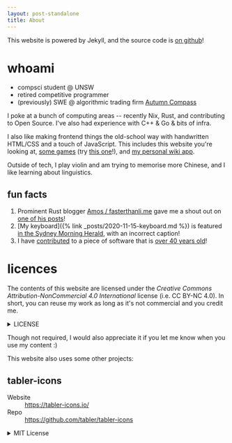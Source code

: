 ```yaml
---
layout: post-standalone
title: About
---
```


This website is powered by Jekyll, and the source code is [on github](https://github.com/ralismark/ralismark.github.io)!

# whoami

- compsci student @ UNSW
- retired competitive programmer
- (previously) SWE @ algorithmic trading firm [Autumn Compass](https://autumncompass.com/)

I poke at a bunch of computing areas -- recently Nix, Rust, and contributing to Open Source.
I've also had experience with C++ & Go & bits of infra.

I also like making frontend things the old-school way with handwritten HTML/CSS and a touch of JavaScript.
This includes this website you're looking at, [some games] (try [this one]!), and [my personal wiki app].

[some games]: /webgames/
[this one]: /webgames/basalt-bashers/
[my personal wiki app]: /ibis-wiki/static/

Outside of tech, I play violin and am trying to memorise more Chinese, and I like learning about linguistics.

## fun facts

1. Prominent Rust blogger [Amos / fasterthanli.me](https://fasterthanli.me) gave me a shout out on [one of his posts](https://fasterthanli.me/series/making-our-own-executable-packer/part-12#:~:text=Thanks%20to%20ralismark)!
1. [My keyboard]({% link _posts/2020-11-15-keyboard.md %}) is featured [in the Sydney Morning Herald](https://12ft.io/https://www.smh.com.au/technology/people-are-spending-7500-on-keyboards-maybe-you-should-too-20220524-p5ao6h.html#:~:text=Keyboards%20can%20cost%20hundreds%20or%20even%20thousands%20of%20dollars), with an incorrect caption!
1. I have [contributed](https://github.com/shlomif/fortune-mod/commits?author=ralismark) to a piece of software that is [over 40 years old](https://en.wikipedia.org/wiki/Fortune_(Unix))!

# licences

The contents of this website are licensed under the *Creative Commons Attribution-NonCommercial 4.0 International* license (i.e. CC BY-NC 4.0). In short, you can reuse my work as long as it's not commercial and you credit me.

<details markdown="1"><summary>LICENSE</summary>
{% include_relative LICENSE %}
</details>

Though not required, I would also appreciate it if you let me know when you use my content :)

This website also uses some other projects:

## tabler-icons

<dl>
  <dt>Website</dt>
  <dd><a href="https://tabler-icons.io/">https://tabler-icons.io/</a></dd>
  <dt>Repo</dt>
  <dd><a href="https://github.com/tabler/tabler-icons">https://github.com/tabler/tabler-icons</a></dd>
</dl>

<details markdown="1"><summary>MIT License</summary>
MIT License

Copyright (c) 2020 Paweł Kuna

Permission is hereby granted, free of charge, to any person obtaining a copy
of this software and associated documentation files (the "Software"), to deal
in the Software without restriction, including without limitation the rights
to use, copy, modify, merge, publish, distribute, sublicense, and/or sell
copies of the Software, and to permit persons to whom the Software is
furnished to do so, subject to the following conditions:

The above copyright notice and this permission notice shall be included in all
copies or substantial portions of the Software.

THE SOFTWARE IS PROVIDED "AS IS", WITHOUT WARRANTY OF ANY KIND, EXPRESS OR
IMPLIED, INCLUDING BUT NOT LIMITED TO THE WARRANTIES OF MERCHANTABILITY,
FITNESS FOR A PARTICULAR PURPOSE AND NONINFRINGEMENT. IN NO EVENT SHALL THE
AUTHORS OR COPYRIGHT HOLDERS BE LIABLE FOR ANY CLAIM, DAMAGES OR OTHER
LIABILITY, WHETHER IN AN ACTION OF CONTRACT, TORT OR OTHERWISE, ARISING FROM,
OUT OF OR IN CONNECTION WITH THE SOFTWARE OR THE USE OR OTHER DEALINGS IN THE
SOFTWARE.
</details>
